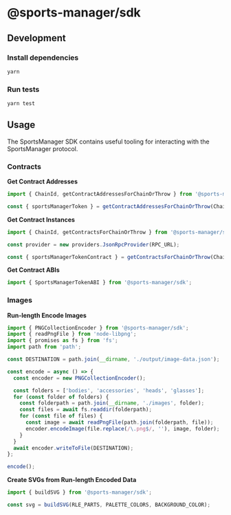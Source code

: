 # @sports-manager/sdk

## Development

### Install dependencies

```sh
yarn
```

### Run tests

```sh
yarn test
```

## Usage

The SportsManager SDK contains useful tooling for interacting with the SportsManager protocol.

### Contracts

**Get Contract Addresses**

```ts
import { ChainId, getContractAddressesForChainOrThrow } from '@sports-manager/sdk';

const { sportsManagerToken } = getContractAddressesForChainOrThrow(ChainId.Mainnet);
```

**Get Contract Instances**

```ts
import { ChainId, getContractsForChainOrThrow } from '@sports-manager/sdk';

const provider = new providers.JsonRpcProvider(RPC_URL);

const { sportsManagerTokenContract } = getContractsForChainOrThrow(ChainId.Mainnet, provider);
```

**Get Contract ABIs**

```ts
import { SportsManagerTokenABI } from '@sports-manager/sdk';
```

### Images

**Run-length Encode Images**

```ts
import { PNGCollectionEncoder } from '@sports-manager/sdk';
import { readPngFile } from 'node-libpng';
import { promises as fs } from 'fs';
import path from 'path';

const DESTINATION = path.join(__dirname, './output/image-data.json');

const encode = async () => {
  const encoder = new PNGCollectionEncoder();

  const folders = ['bodies', 'accessories', 'heads', 'glasses'];
  for (const folder of folders) {
    const folderpath = path.join(__dirname, './images', folder);
    const files = await fs.readdir(folderpath);
    for (const file of files) {
      const image = await readPngFile(path.join(folderpath, file));
      encoder.encodeImage(file.replace(/\.png$/, ''), image, folder);
    }
  }
  await encoder.writeToFile(DESTINATION);
};

encode();
```

**Create SVGs from Run-length Encoded Data**

```ts
import { buildSVG } from '@sports-manager/sdk';

const svg = buildSVG(RLE_PARTS, PALETTE_COLORS, BACKGROUND_COLOR);
```
